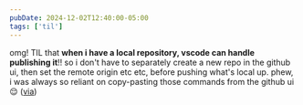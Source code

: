 ```yaml
---
pubDate: 2024-12-02T12:40:00-05:00
tags: ['til']
---
```

omg! TIL that **when i have a local repository, vscode can handle publishing it**!! so i don't have to separately create a new repo in the github ui, then set the remote origin etc etc, before pushing what's local up. phew, i was always so reliant on copy-pasting those commands from the github ui 😌 ([via](https://code.visualstudio.com/docs/sourcecontrol/intro-to-git#_publish-local-repository-to-github))

